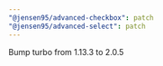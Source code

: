 ```yaml
---
"@jensen95/advanced-checkbox": patch
"@jensen95/advanced-select": patch
---
```


Bump turbo from 1.13.3 to 2.0.5

